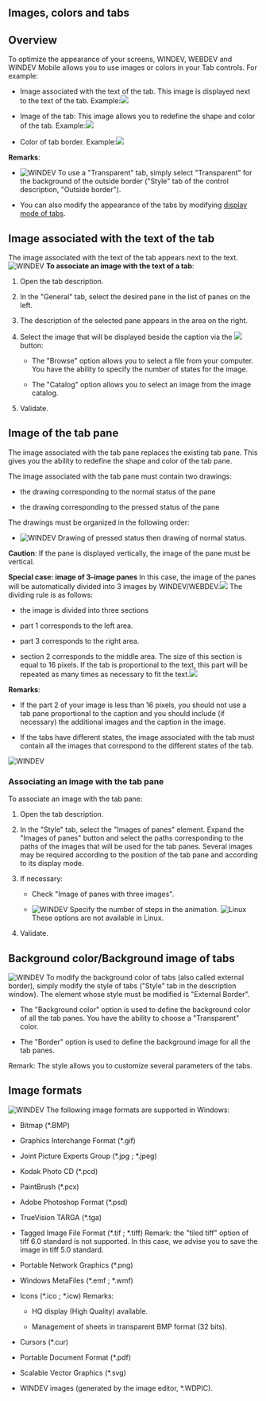 


## Images, colors and tabs
			



<a name="NOTE1"></a>
<a name="NOTE1_1"></a>


## Overview
<a name="overview_ELTTEXTE000239"></a>
To optimize the appearance of your screens, WINDEV, WEBDEV and WINDEV Mobile allows you to use images or colors in your Tab controls. For example:

- Image associated with the text of the tab. This image is displayed next to the text of the tab. Example:![](https://doc.pcsoft.fr/en-US/images/image.awp?langid=3&name=Onglet_Libelle.gif)


- Image of the tab: This image allows you to redefine the shape and color of the tab. Example:![](https://doc.pcsoft.fr/en-US/images/image.awp?langid=3&name=OngletVolet.gif)


- Color of tab border. Example:![](https://doc.pcsoft.fr/en-US/images/image.awp?langid=3&name=onglet1_colore.gif)





**Remarks**: 

- ![WINDEV](https://doc.pcsoft.fr/ext/images/us/WD.png) To use a "Transparent" tab, simply select "Transparent" for the background of the outside border ("Style" tab of the control description, "Outside border").

- You can also modify the appearance of the tabs by modifying [display mode of tabs](../WDChamp/1013274.md). 




<a name="NOTE2"></a>
<a name="NOTE2_1"></a>


## Image associated with the text of the tab
<a name="image_associated_with_the_text_the_tab_ELTTEXTE000263"></a>
The image associated with the text of the tab appears next to the text.
![WINDEV](https://doc.pcsoft.fr/ext/images/us/WD.png) **To associate an image with the text of a tab**:

1. Open the tab description.

2. In the "General" tab, select the desired pane in the list of panes on the left.

3. The description of the selected pane appears in the area on the right. 

4. Select the image that will be displayed beside the caption via the ![](https://doc.pcsoft.fr/en-US/images/image.awp?langid=3&name=Menu_Image_Editeur%20-%20HC%20N%B0001.gif)
 button: 

	- The "Browse" option allows you to select a file from your computer. You have the ability to specify the number of states for the image. 

	- The "Catalog" option allows you to select an image from the image catalog.




5. Validate.




<a name="NOTE3"></a>
<a name="NOTE3_1"></a>


## Image of the tab pane
<a name="image_the_tab_pane_ELTTEXTE000287"></a>
The image associated with the tab pane replaces the existing tab pane. This gives you the ability to redefine the shape and color of the tab pane.

The image associated with the tab pane must contain two drawings:

- the drawing corresponding to the normal status of the pane

- the drawing corresponding to the pressed status of the pane




The drawings must be organized in the following order: 

- ![WINDEV](https://doc.pcsoft.fr/ext/images/us/WD.png) Drawing of pressed status then drawing of normal status.




**Caution**: If the pane is displayed vertically, the image of the pane must be vertical.

**Special case: image of 3-image panes**
In this case, the image of the panes will be automatically divided into 3 images by WINDEV/WEBDEV.![](https://doc.pcsoft.fr/en-US/images/image.awp?langid=3&name=Onglet3Images.gif)
The dividing rule is as follows:

- the image is divided into three sections

- part 1 corresponds to the left area.

- part 3 corresponds to the right area.

- section 2 corresponds to the middle area. The size of this section is equal to 16 pixels. If the tab is proportional to the text, this part will be repeated as many times as necessary to fit the text.![](https://doc.pcsoft.fr/en-US/images/image.awp?langid=3&name=Onglet_Imagevolet.gif)





**Remarks**: 

- If the part 2 of your image is less than 16 pixels, you should not use a tab pane proportional to the caption and you should include (if necessary) the additional images and the caption in the image.

- If the tabs have different states, the image associated with the tab must contain all the images that correspond to the different states of the tab. 



![WINDEV](https://doc.pcsoft.fr/ext/images/us/WD.png) 

### Associating an image with the tab pane
<a name="associating_image_with_the_tab_pane_ELTPARAGRAPHE000107"></a>

To associate an image with the tab pane: 

1. Open the tab description.

2. In the "Style" tab, select the "Images of panes" element. Expand the "Images of panes" button and select the paths corresponding to the paths of the images that will be used for the tab panes. Several images may be required according to the position of the tab pane and according to its display mode. 

3. If necessary: 

	- Check "Image of panes with three images".

	- ![WINDEV](https://doc.pcsoft.fr/ext/images/us/WD.png) Specify the number of steps in the animation. 
			![Linux](https://doc.pcsoft.fr/ext/images/us/LX.png) These options are not available in Linux.




4. Validate.




<a name="NOTE4"></a>
<a name="NOTE4_1"></a>


## Background color/Background image of tabs
<a name="background_colorbackground_image_tabs_ELTTEXTE000323"></a>
![WINDEV](https://doc.pcsoft.fr/ext/images/us/WD.png) To modify the background color of tabs (also called external border), simply modify the style of tabs ("Style" tab in the description window). The element whose style must be modified is "External Border".

- The "Background color" option is used to define the background color of all the tab panes. You have the ability to choose a "Transparent" color. 

- The "Border" option is used to define the background image for all the tab panes.


Remark: The style allows you to customize several parameters of the tabs.

<a name="NOTE5"></a>
<a name="NOTE5_1"></a>


## Image formats
<a name="image_formats_ELTTEXTE000347"></a>
![WINDEV](https://doc.pcsoft.fr/ext/images/us/WD.png) The following image formats are supported in Windows:

- Bitmap (\*.BMP)

- Graphics Interchange Format (\*.gif)

- Joint Picture Experts Group (\*.jpg ; \*.jpeg)

- Kodak Photo CD (\*.pcd)

- PaintBrush (\*.pcx)

- Adobe Photoshop Format (\*.psd)

- TrueVision TARGA (\*.tga)

- Tagged Image File Format (\*.tif ; \*.tiff)
	Remark: the "tiled tiff" option of tiff 6.0 standard is not supported. In this case, we advise you to save the image in tiff 5.0 standard. 

- Portable Network Graphics (\*.png)

- Windows MetaFiles (\*.emf ; \*.wmf)

- Icons (\*.ico ; \*.icw)
	Remarks: 

	- HQ display (High Quality) available.

	- Management of sheets in transparent BMP format (32 bits).




- Cursors (\*.cur)

- Portable Document Format (\*.pdf)

- Scalable Vector Graphics (\*.svg)

- WINDEV images (generated by the image editor, \*.WDPIC).







